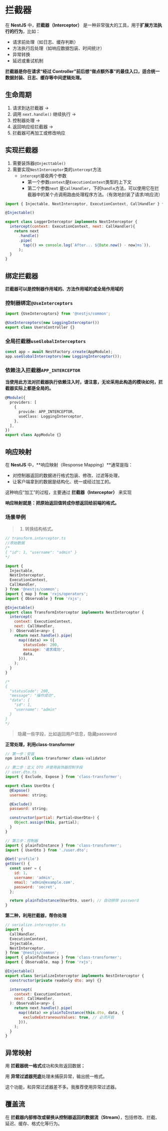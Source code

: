 # 拦截器

在 **NestJS** 中，**拦截器（Interceptor）** 是一种非常强大的工具，用于**扩展方法执行的行为**，比如：

- 请求前处理（如日志、缓存判断）
- 方法执行后处理（如响应数据包装、时间统计）
- 异常转换
- 延迟或重试机制

**拦截器是你在请求“经过 Controller”前后想“做点额外事”的最佳入口，适合统一数据封装、日志、缓存等中间逻辑处理。**

## 生命周期

1. 请求到达拦截器 →
2. 调用 `next.handle()` 继续执行 →
3. 控制器处理 →
4. 返回响应给拦截器 →
5. 拦截器可再加工或修改响应

## 实现拦截器

1. 需要装饰器`@Injecttable()`
2. 需要实现`NestInterceptor`类的`intercept`方法
   - `intercept`接收两个参数
     - 第一个参数`context`是`ExecutionContext`类型的上下文
     - 第二个参数`next` 是`CallHandler`，下的`handle`方法，可以使用它在拦截器中的某个点调用路由处理程序方法。（有效地封装了请求/响应流）

```js
import { Injectable, NextInterceptor, ExecutionContext, CallHandler } from '@nestjs/common'

@Injectable()

export class LoggerInterceptor implements NextInterceptor {
  intercept(context: ExecutionContext, next: CallHandler){
    return next
      .handle()
      .pipe(
        tap(() => console.log(`After... ${Date.now() - now}ms`)),
      );
  }
}
```

## 绑定拦截器

**拦截器可以是控制器作用域的、方法作用域的或全局作用域的**

### 控制器绑定`@UseInterceptors`

```js
import {UseInterceptors} from '@nestjs/common';

@UseInterceptors(new LoggingInterceptor())
export class UsersController {}
```

### 全局拦截器`useGlobalInterceptors`

```js
const app = await NestFactory.create(AppModule);
app.useGlobalInterceptors(new LoggingInterceptor());
```

### 依赖注入拦截器`APP_INTERCEPTOR`

**当使用此方法对拦截器执行依赖注入时，请注意，无论采用此构造的模块如何，拦截器实际上都是全局的。**

```typescript
@Module({
  providers: [
    {
      provide: APP_INTERCEPTOR,
      useClass: LoggingInterceptor,
    },
  ],
})
export class AppModule {}
```

## 响应映射

在 **NestJS** 中，**响应映射（Response Mapping）**通常是指：

- 对控制器返回的数据进行格式包装、修改、过滤等处理，
- 让客户端拿到的数据是结构化、统一或经过加工的。

这种响应“加工”的过程，主要通过 **拦截器（Interceptor）** 来实现



**响应映射就是：把原始返回值转成你想返回给前端的格式。**

### 场景举例

> 1. 转换结构格式。

```js
// transform.interceptor.ts
//原始数据
/*
{ "id": 1, "username": "admin" }
*/

import {
  Injectable,
  NestInterceptor,
  ExecutionContext,
  CallHandler,
} from '@nestjs/common';
import { map } from 'rxjs/operators';
import { Observable } from 'rxjs';

@Injectable()
export class TransformInterceptor implements NestInterceptor {
  intercept(
    context: ExecutionContext,
    next: CallHandler,
  ): Observable<any> {
    return next.handle().pipe(
      map((data) => ({
        statusCode: 200,
        message: '请求成功',
        data,
      })),
    );
  }
}

/*
{
  "statusCode": 200,
  "message": "操作成功",
  "data": {
    "id": 1,
    "username": "admin"
  }
}
*/
```

> 隐藏一些字段，比如返回用户信息，隐藏password

**正常处理，利用class-transformer**

```js
// 第一步：安装
npm install class-transformer class-validator

// 第二步：定义 DTO 并使用装饰器控制字段
// user.dto.ts
import { Exclude, Expose } from 'class-transformer';

export class UserDto {
  @Expose()
  username: string;

  @Exclude()
  password: string;

  constructor(partial: Partial<UserDto>) {
    Object.assign(this, partial);
  }
}

// 第三步：控制器
import { plainToInstance } from 'class-transformer';
import { UserDto } from './user.dto';

@Get('profile')
getUser() {
  const user = {
    id: 1,
    username: 'admin',
    email: 'admin@example.com',
    password: 'secret',
  };

  return plainToInstance(UserDto, user); // 自动排除 password
}
```

**第二种，利用拦截器，帮你处理**

```js
// serialize.interceptor.ts
import {
  CallHandler,
  ExecutionContext,
  Injectable,
  NestInterceptor,
} from '@nestjs/common';
import { plainToInstance } from 'class-transformer';
import { Observable, map } from 'rxjs';

@Injectable()
export class SerializeInterceptor implements NestInterceptor {
  constructor(private readonly dto: any) {}

  intercept(
    context: ExecutionContext,
    next: CallHandler,
  ): Observable<any> {
    return next.handle().pipe(
      map((data) => plainToInstance(this.dto, data, {
        excludeExtraneousValues: true, // 必须开启
      })),
    );
  }
}
```

## 异常映射

用 **拦截器统一格式**成功和失败返回数据；

用 **异常过滤器兜底**处理未捕获异常，输出统一格式。

这个功能，和异常过滤器差不多。我推荐使用异常过滤器。



## 覆盖流



在 **拦截器内部修改或替换从控制器返回的数据流（Stream）**，包括修改、拦截、延迟、缓存、格式化等行为。





























